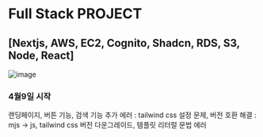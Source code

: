 # Full Stack PROJECT 
## [Nextjs, AWS, EC2, Cognito, Shadcn, RDS, S3, Node, React]

![image](https://github.com/user-attachments/assets/70ee3017-20af-420b-91c6-0c658b20ab08)

### 4월9일 시작
랜딩페이지, 버튼 기능, 검색 기능 추가
에러 : tailwind css 설정 문제, 버전 호환
해결 : mjs -> js, tailwind css 버전 다운그레이드, 템플릿 리터럴 문법 에러
